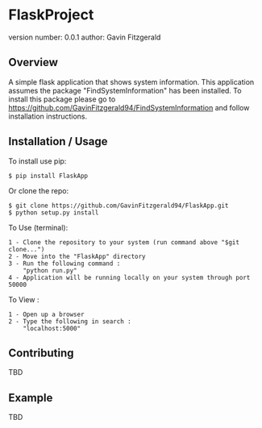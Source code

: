 FlaskProject
===============================

version number: 0.0.1
author: Gavin Fitzgerald

Overview
--------

A simple flask application that shows system information. This application assumes the package "FindSystemInformation" has been installed. To install this package please go to https://github.com/GavinFitzgerald94/FindSystemInformation and follow installation instructions.

Installation / Usage
--------------------

To install use pip:

    $ pip install FlaskApp


Or clone the repo:

    $ git clone https://github.com/GavinFitzgerald94/FlaskApp.git
    $ python setup.py install
    
    
To Use (terminal):
	
	1 - Clone the repository to your system (run command above "$git clone...")
	2 - Move into the "FlaskApp" directory
	3 - Run the following command :
		"python run.py"
	4 - Application will be running locally on your system through port 50000

To View :

	1 - Open up a browser
	2 - Type the following in search :
		"localhost:5000"
    
Contributing
------------

TBD

Example
-------

TBD
